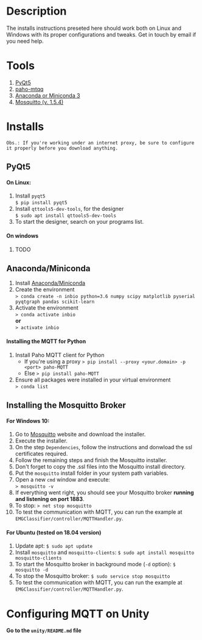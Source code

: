 # Description

The installs instructions preseted here should work both on Linux and Windows with its proper configurations and tweaks. Get in touch by email if you need help. 

# Tools
1. [PyQt5](https://pypi.org/project/PyQt5/)
1. [paho-mtqq](https://www.eclipse.org/paho/clients/python/)
1. [Anaconda or Miniconda 3](https://conda.io/miniconda.html)
1. [Mosquitto (v. 1.5.4)](https://mosquitto.org/download/)

# Installs
	Obs.: If you're working under an internet proxy, be sure to configure it properly before you download anything.

## PyQt5

#### On Linux:
1. Install `pyqt5`  
    `$ pip install pyqt5`
1. Install `qttools5-dev-tools`, for the designer  
    `$ sudo apt install qttools5-dev-tools`
1. To start the designer, search on your programs list. 

#### On windows

1. TODO

## Anaconda/Miniconda

1. Install [Anaconda/Miniconda](https://conda.io/miniconda.html)
1. Create the environment  
    `> conda create -n inbio python=3.6 numpy scipy matplotlib pyserial pyqtgraph pandas scikit-learn` 
1. Activate the environment  
    `> conda activate inbio`  
    **or**  
    `> activate inbio` 

#### Installing the MQTT for Python

1. Install Paho MQTT client for Python 
    - If you're using a proxy
	`> pip install --proxy <your.domain> -p <port> paho-MQTT`
    - Else
	`> pip install paho-MQTT`
1. Ensure all packages were installed in your virtual environment  
    `> conda list`

## Installing the Mosquitto Broker

#### For Windows 10:

1. Go to [Mosquitto](https://mosquitto.org/download/) website and download the installer.
1. Execute the installer.
1. On the step `Dependencies`, follow the instructions and donwload the ssl certificates required.
1. Follow the remaining steps and finish the Mosquitto installer.
1. Don't forget to copy the .ssl files into the Mosquitto install directory.
1. Put the `mosquitto` install folder in your system path variables.
1. Open a new `cmd` window and execute:  
	`> mosquitto -v`
1. If everything went right, you should see your Mosquitto broker **running and listening on port 1883**.
1. To stop:
	`> net stop mosquitto`
1. To test the communication with MQTT, you can run the example at `EMGClassifier/controller/MQTTHandler.py`.

#### For Ubuntu (tested on 18.04 version)

1. Update apt:
	`$ sudo apt update`
1. Install `mosquitto` and `mosquitto-clients`:
	`$ sudo apt install mosquitto mosquitto-clients`
1. To start the Mosquitto broker in background mode (`-d` option):
	`$ mosquitto -d`
1. To stop the Mosquitto broker:
	`$ sudo service stop mosquitto`
1. To test the communication with MQTT, you can run the example at `EMGClassifier/controller/MQTTHandler.py`.

# Configuring MQTT on Unity

**Go to the `unity/README.md` file**


